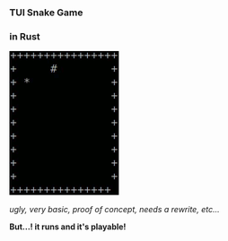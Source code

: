 ### TUI Snake Game

### in Rust

![](demo/snake.gif)

*ugly, very basic, proof of concept, needs a rewrite, etc...*  

**But...! it runs and it's playable!**
